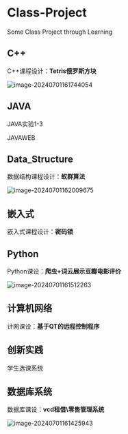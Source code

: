 # Class-Project
Some  Class Project through Learning

## C++

C++课程设计：**Tetris俄罗斯方块**

![image-20240701161744054](https://techla-img.oss-cn-hangzhou.aliyuncs.com/CODE/WEB/image-20240701161744054.png)

## JAVA

JAVA实验1-3

JAVAWEB



## Data_Structure

数据结构课程设计：**蚁群算法**

![image-20240701162009675](https://techla-img.oss-cn-hangzhou.aliyuncs.com/CODE/WEB/image-20240701162009675.png)

## 嵌入式

嵌入式课程设计：**密码锁**



## Python

Python课设：**爬虫+词云展示豆瓣电影评价**

![image-20240701161512263](https://techla-img.oss-cn-hangzhou.aliyuncs.com/CODE/WEB/image-20240701161512263.png)

## 计算机网络

计网课设：**基于QT的远程控制程序**



## 创新实践

学生选课系统



## 数据库系统

数据库课设：**vcd租借\零售管理系统**

![image-20240701161425943](https://techla-img.oss-cn-hangzhou.aliyuncs.com/CODE/WEB/image-20240701161425943.png)

